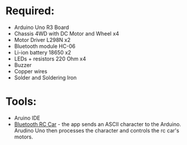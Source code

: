 # Required:
- Arduino Uno R3 Board
- Chassis 4WD with DC Motor and Wheel x4
- Motor Driver L298N x2
- Bluetooth module HC-06
- Li-ion battery 18650 x2
- LEDs + resistors 220 Ohm x4
- Buzzer
- Copper wires
- Solder and Soldering Iron

# Tools:
- Aruino IDE
- [Bluetooth RC Car](play.google.com/store/apps/details?id=braulio.calle.bluetoothRCcontroller) - the app sends an ASCII character to the Arduino. Arudino Uno then processes the character and controls the rc car's motors.

